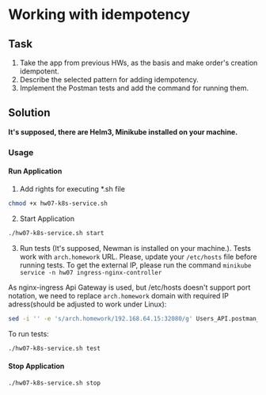 # Working with idempotency

## Task

1) Take the app from previous HWs, as the basis and make order's creation idempotent.
2) Describe the selected pattern for adding idempotency.
3) Implement the Postman tests and add the command for running them.

## Solution

**It's supposed, there are Helm3, Minikube installed on your machine.**

### Usage
#### Run Application
1. Add rights for executing *.sh file
```bash
chmod +x hw07-k8s-service.sh
```
2. Start Application
```bash
./hw07-k8s-service.sh start
```
3. Run tests (It's supposed, Newman is installed on your machine.). Tests work with `arch.homework` URL.
Please, update your `/etc/hosts` file before running tests. To get the external IP, please run the command `minikube service -n hw07 ingress-nginx-controller`

As nginx-ingress Api Gateway is used, but /etc/hosts doesn't support port notation, we need to replace
`arch.homework` domain with required IP adress(should be adjusted to work under Linux):

```bash
sed -i '' -e 's/arch.homework/192.168.64.15:32080/g' Users_API.postman_collection.json
```

To run tests:

```bash
./hw07-k8s-service.sh test
```

#### Stop Application
```bash
./hw07-k8s-service.sh stop
```
